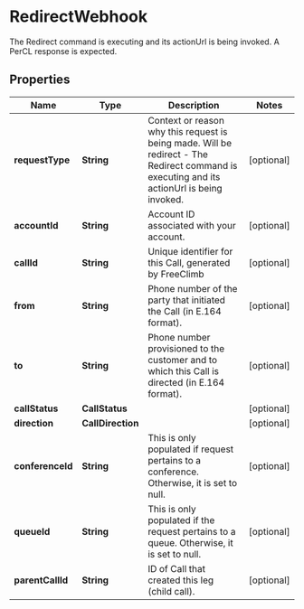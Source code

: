 

# RedirectWebhook

The Redirect command is executing and its actionUrl is being invoked. A PerCL response is expected.

## Properties

Name | Type | Description | Notes
------------ | ------------- | ------------- | -------------
**requestType** | **String** | Context or reason why this request is being made. Will be redirect - The Redirect command is executing and its actionUrl is being invoked. |  [optional]
**accountId** | **String** | Account ID associated with your account. |  [optional]
**callId** | **String** | Unique identifier for this Call, generated by FreeClimb |  [optional]
**from** | **String** | Phone number of the party that initiated the Call (in E.164 format). |  [optional]
**to** | **String** | Phone number provisioned to the customer and to which this Call is directed (in E.164 format). |  [optional]
**callStatus** | **CallStatus** |  |  [optional]
**direction** | **CallDirection** |  |  [optional]
**conferenceId** | **String** | This is only populated if request pertains to a conference. Otherwise, it is set to null. |  [optional]
**queueId** | **String** | This is only populated if the request pertains to a queue. Otherwise, it is set to null. |  [optional]
**parentCallId** | **String** | ID of Call that created this leg (child call). |  [optional]



